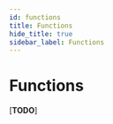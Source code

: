 ```yaml
---
id: functions
title: Functions
hide_title: true
sidebar_label: Functions
---
```


# Functions

[**TODO**]
